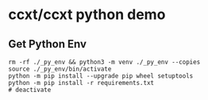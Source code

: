 # ccxt/ccxt python demo
## Get Python Env
```
rm -rf ./_py_env && python3 -m venv ./_py_env --copies
source ./_py_env/bin/activate
python -m pip install --upgrade pip wheel setuptools
python -m pip install -r requirements.txt
# deactivate
```
